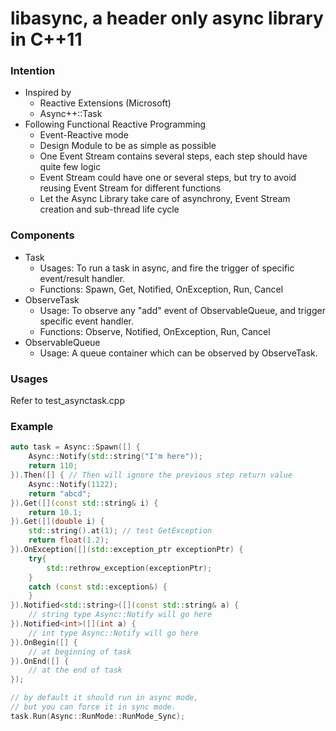 # libasync, a header only async library in C++11

### Intention

* Inspired by
  - Reactive Extensions (Microsoft)
  - Async++::Task
* Following Functional Reactive Programming
  * Event-Reactive mode
  * Design Module to be as simple as possible
  * One Event Stream contains several steps, each step should have quite few logic
  * Event Stream could have one or several steps, but try to avoid reusing Event Stream for different functions
  * Let the Async Library take care of asynchrony, Event Stream creation and sub-thread life cycle

### Components

* Task
  * Usages: To run a task in async, and fire the trigger of specific event/result handler.
  * Functions: Spawn, Get, Notified, OnException, Run, Cancel
* ObserveTask
  * Usage: To observe any "add" event of ObservableQueue, and trigger specific event handler.
  * Functions: Observe, Notified, OnException, Run, Cancel
* ObservableQueue
  * Usage: A queue container which can be observed by ObserveTask.

### Usages

Refer to test_asynctask.cpp

### Example

```cpp
auto task = Async::Spawn([] {
    Async::Notify(std::string("I'm here"));
    return 110;
}).Then([] { // Then will ignore the previous step return value
    Async::Notify(1122);
    return "abcd";
}).Get([](const std::string& i) {
    return 10.1;
}).Get([](double i) {
    std::string().at(1); // test GetException
    return float(1.2);
}).OnException([](std::exception_ptr exceptionPtr) {
    try{
        std::rethrow_exception(exceptionPtr);
    }
    catch (const std::exception&) {
    }
}).Notified<std::string>([](const std::string& a) {
    // string type Async::Notify will go here
}).Notified<int>([](int a) {
    // int type Async::Notify will go here
}).OnBegin([] {
    // at beginning of task
}).OnEnd([] {
    // at the end of task
});

// by default it should run in async mode,
// but you can force it in sync mode.
task.Run(Async::RunMode::RunMode_Sync);
```
